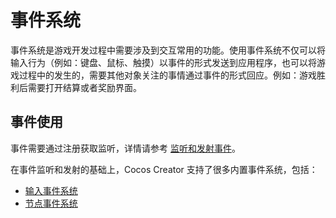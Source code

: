 # 事件系统

事件系统是游戏开发过程中需要涉及到交互常用的功能。使用事件系统不仅可以将输入行为（例如：键盘、鼠标、触摸）以事件的形式发送到应用程序，也可以将游戏过程中的发生的，需要其他对象关注的事情通过事件的形式回应。例如：游戏胜利后需要打开结算或者奖励界面。

## 事件使用

事件需要通过注册获取监听，详情请参考 [监听和发射事件](event-emit.md)。


在事件监听和发射的基础上，Cocos Creator 支持了很多内置事件系统，包括：

- [输入事件系统](event-input.md)
- [节点事件系统](event-node.md)

